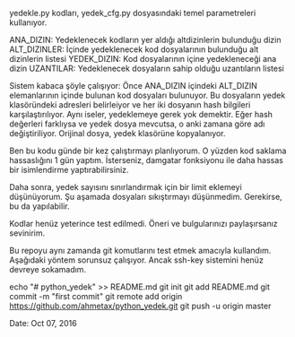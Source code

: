 yedekle.py kodları, yedek_cfg.py dosyasındaki temel parametreleri kullanıyor.

ANA_DIZIN: Yedeklenecek kodların yer aldığı altdizinlerin bulunduğu dizin
ALT_DIZINLER: İçinde yedeklenecek kod dosyalarının bulunduğu alt dizinlerin listesi
YEDEK_DIZIN: Kod dosyalarının içine yedekleneceği ana dizin
UZANTILAR: Yedeklenecek dosyaların sahip olduğu uzantıların listesi

Sistem kabaca şöyle çalışıyor: Önce ANA_DIZIN içindeki ALT_DIZIN elemanlarının içinde bulunan
kod dosyaları bulunuyor. Bu dosyaların yedek klasöründeki adresleri belirleiyor ve her iki dosyanın 
hash bilgileri karşılaştırılıyor. Aynı iseler, yedeklemeye gerek yok demektir.
Eğer hash değerleri farklıysa ve yedek dosya mevcutsa, o anki zamana göre adı değiştiriliyor.
Orijinal dosya, yedek klasörüne kopyalanıyor.

Ben bu kodu günde bir kez çalıştırmayı planlıyorum. O yüzden kod saklama hassaslığını 1 gün yaptım.
İsterseniz, damgatar fonksiyonu ile daha hassas bir isimlendirme yaptırabilirsiniz.

Daha sonra, yedek sayısını sınırlandırmak için bir limit eklemeyi düşünüyorum.
Şu aşamada dosyaları sıkıştırmayı düşünmedim. Gerekirse, bu da yapılabilir.

Kodlar henüz yeterince test edilmedi. Öneri ve bulgularınızı paylaşırsanız sevinirim.

Bu repoyu aynı zamanda git komutlarını test etmek amacıyla kullandım.
Aşağıdaki yöntem sorunsuz çalışıyor.
Ancak ssh-key sistemini henüz devreye sokamadım.

echo "# python_yedek" >> README.md
git init
git add README.md
git commit -m "first commit"
git remote add origin https://github.com/ahmetax/python_yedek.git
git push -u origin master

Date: Oct 07, 2016

